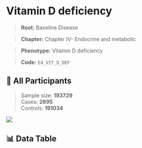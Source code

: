 # Vitamin D deficiency

> **Root:** Baseline Disease  

> **Chapter:** Chapter IV- Endocrine and metabolic  

> **Phenotype:** Vitamin D deficiency  

> **Code:** `E4_VIT_D_DEF`

## 🧪 All Participants  
> Sample size: **193729**  
> Cases: **2695**  
> Controls: **191034**
<img src="/Sensitive/Figures/ALL/Incidence/E4_VIT_D_DEF.png"/>

## 📊 Data Table
<CsvTableMRF src="/Sensitive/Data/ALL/Incidence/COX_E4_VIT_D_DEF.csv"/>

